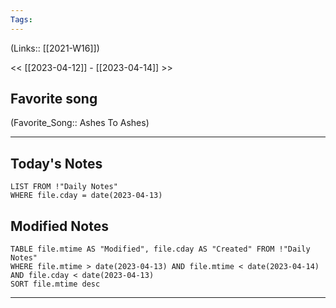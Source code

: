 ```yaml
---
Tags:
---
```

(Links:: [[2021-W16]])

<< [[2023-04-12]] - [[2023-04-14]] >>
## Favorite song
(Favorite_Song:: Ashes To Ashes)

___
## Today's Notes
```dataview
LIST FROM !"Daily Notes"
WHERE file.cday = date(2023-04-13)
```
## Modified Notes
```dataview
TABLE file.mtime AS "Modified", file.cday AS "Created" FROM !"Daily Notes" 
WHERE file.mtime > date(2023-04-13) AND file.mtime < date(2023-04-14) AND file.cday < date(2023-04-13)
SORT file.mtime desc
```
___
